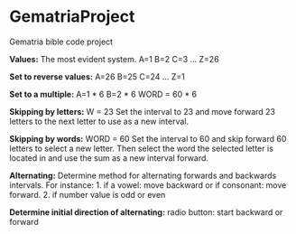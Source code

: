 # GematriaProject
Gematria bible code project


**Values:**
The most evident system.
A=1 B=2 C=3 ... Z=26

**Set to reverse values:**
A=26 B=25 C=24 ... Z=1

**Set to a multiple:**
A=1 * 6
B=2 * 6
WORD = 60 * 6

**Skipping by letters:**
W = 23
Set the interval to 23 and move forward 23 letters to the next letter to use as a new interval.


**Skipping by words:**
WORD = 60
Set the interval to 60 and skip forward 60 letters to select a new letter.
Then select the word the selected letter is located in and use the sum as a new interval forward.


**Alternating:**
Determine method for alternating forwards and backwards intervals.
For instance: 
	1. if a vowel: move backward or if consonant: move forward.
	2. if number value is odd or even


**Determine initial direction of alternating:**
radio button: start backward or forward

